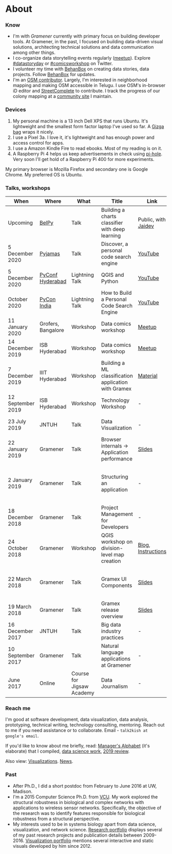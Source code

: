 # About

### Know
- I'm with *Gramener* currently with primary focus on building developer tools. At Gramener, in the past, I focused on building data-driven visual solutions, architecting technical solutions and data communication among other things.
- I co-organize data storytelling events regularly ([meetup](https://www.meetup.com/meetup-group-EkjzkhLt/)). Explore [#datastoryday](https://twitter.com/hashtag/datastoryday?src=hashtag_click) or [#comicsworkshop](https://twitter.com/hashtag/comicsworkshop?src=hashtag_click) on Twitter.
- I volunteer my time with [BehanBox](https://www.behanbox.com/) on creating data stories, data projects. Follow [BehanBox](https://twitter.com/behanbox) for updates.
- I'm an [OSM contributor](https://wiki.openstreetmap.org/wiki/User:Thoughtisdead). Largely, I'm interested in neighborhood mapping and making OSM accessible in Telugu. I use OSM's in-browser iD editor and [StreetComplete](https://github.com/westnordost/StreetComplete/) to contribute. I track the progress of our colony mapping at a [community site](https://talk.southendpark.org/t/mapping-our-colony/11) I maintain.

### Devices

1. My personal machine is a 13 inch Dell XPS that runs Ubuntu. It's lightweight and the smallest form factor laptop I've used so far. A [Gizga bag](https://www.amazon.in/dp/B01AY8OS46/) wraps it nicely.
2. I use a Pixel 3a. I love it, it's lightweight and has enough power and access control for apps.
3. I use a Amazon Kindle Fire to read ebooks. Most of my reading is on it.
4. A Raspberry Pi 4 helps us keep advertisements in check using [pi-hole](https://pi-hole.net/). Very soon I'll get hold of a Raspberry Pi 400 for more experiments.

My primary browser is Mozilla Firefox and secondary one is Google Chrome. My preferred OS is Ubuntu.

### Talks, workshops

| When | Where | What | Title | Link | Audience |
| ---- | ----- | ---- | ----- | ---- | -------- |
| Upcoming | [BelPy](https://belpy.in/) | Talk | Building a charts classifier with deep learning | Public, with [Jaidev](https://twitter.com/jaidevd/) |
| 5 December 2020 | [Pyjamas](https://pyjamas.live/) | Talk | Discover, a personal code search engine | [YouTube](https://youtu.be/6FnAweNRBcg?t=11888) | Public |
| 5 December 2020 | [PyConf Hyderabad](https://pyconf.hydpy.org/2020/) | Lightning Talk | QGIS and Python | [YouTube](https://youtu.be/Yc1_iGboniE?t=62) | Public | 
| October 2020 | [PyCon India](https://in.pycon.org/2020/) | Lightning Talk | How to Build a Personal Code Search Engine | [YouTube](https://www.youtube.com/watch?v=RfbUN9SDQ7A) | Public |
| 11 January 2020 | Grofers, Bangalore | Workshop | Data comics workshop | [Meetup](https://www.meetup.com/meetup-group-EkjzkhLt/events/266798548/) | Public. Co-organizer. |
| 14 December 2019 | ISB Hyderabad | Workshop | Data comics workshop | [Meetup](https://www.meetup.com/meetup-group-EkjzkhLt/events/266798098/) | Public. Co-organizer. |
| 7 December 2019 | IIIT Hyderabad | Workshop | Building a ML classification application with Gramex | [Material](https://github.com/gramexrecipes/gramex-ml-workshop/tree/a800f4a97d89081c691fcb964ddce28511f7a355) | Public |
| 12 September 2019 | ISB Hyderabad | Workshop | Technology Workshop | - | ISB BIPP research associates |
| 23 July 2019 | JNTUH | Talk | Data Visualization | - | JNTU students, faculty |
| 22 January 2019 | Gramener | Talk | Browser internals -> Application performance | [Slides](https://docs.google.com/presentation/d/1Sv8AHmBDpUnvkUeM6BZMYfhhHjU66sVXMPLfV7rWMeg/edit?usp=sharing) | Gramener Internal |
| 2 January 2019 | Gramener | Talk | Structuring an application | - | Gramener Internal. Organized with Naveen M. |
| 18 December 2018 | Gramener | Talk | Project Management for Developers | - | Gramener Internal |
| 24 October 2018 | Gramener | Workshop  | QGIS workshop on division-level map creation | [Blog](https://blog.gramener.com/division-level-maps-creation-workshop/), [Instructions](https://docs.google.com/document/d/1MVF7sIh3GChQiS60pHs3hUP0RW3EPRqus72aGQ-DFeo/edit#) | Public |
| 22 March 2018 | Gramener | Talk| Gramex UI Components | [Slides](https://docs.google.com/presentation/d/1eHy-43p9JXfmdVZ5Wm3KCqrhaqpgMcr9ZiC-Pd5FRPY/edit?usp=sharing) | Gramener Internal. Organized with Jakeer H. | 
| 19 March 2018 | Gramener | Talk | Gramex release overview | [Slides](https://docs.google.com/presentation/d/1J3_3MblkPJBph3GPdqGrSbApaS5MQPSK0WLPeq64NBE/edit?usp=sharing) | Gramener Internal |
| 16 December 2017 | JNTUH | Talk | Big data industry practices | - | JNTU students, faculty |
| 10 September 2017 | Gramener | Talk | Natural language applications at Gramener | - | Gramener Internal |
| June 2017 | Online | Course for Jigsaw Academy | Data Journalism | - | - |

### Reach me
I'm good at software development, data visualization, data analysis, prototyping, technical writing, technology consulting, mentoring. Reach out to me if you need assistance or to collaborate. Email - `talk2kish at google's email`.

If you'd like to know about me briefly, read: [Manager's Alphabet](https://github.com/bkamapantula/Managers-Alphabet/) (it's elaborate) that I compiled, [data science work](https://bkamapantula.github.io/2017/10/24/what-people-do-data-science.html), [2019 review](https://bkamapantula.github.io/2020/01/03/2019.html).

Also view: [Visualizations](https://bkamapantula.github.io/viz/). [News](https://bkamapantula.github.io/news.html).

### Past
- After Ph.D., I did a short postdoc from February to June 2016 at UW, Madison.
- I'm a 2015 Computer Science Ph.D. from [VCU](https://www.vcu.edu/). My work explored the structural robustness in biological and complex networks with applications to wireless sensor networks. Specifically, the objective of the research was to identify features responsible for biological robustness from a structural perspective.
- My interests used to be in systems biology apart from data science, visualization, and network science. [Research portfolio](https://bkamapantula.github.io/research/index.html) displays several of my past research projects and publication details between 2009-2016. [Visualization portfolio](https://bkamapantula.github.io/viz/index.html) mentions several interactive and static visuals developed by him since 2012.
